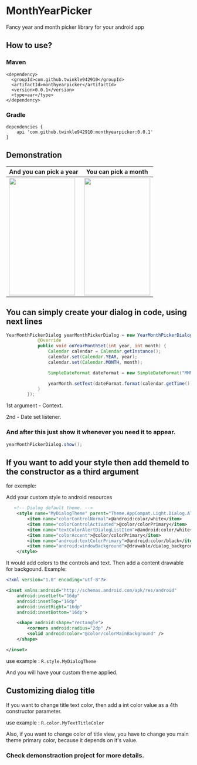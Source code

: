 # MonthYearPicker
Fancy year and month picker library for your android app

## How to use?
### Maven

```Maven
<dependency>
  <groupId>com.github.twinkle942910</groupId>
  <artifactId>monthyearpicker</artifactId>
  <version>0.0.1</version>
  <type>aar</type>
</dependency>
```

### Gradle

```Gradle
dependencies {
    api 'com.github.twinkle942910:monthyearpicker:0.0.1'
}
```

## Demonstration

| And you can pick a year  | You can pick a month |
| ------------------------ | -------------------- |
| <img src="https://preview.ibb.co/mxCCOQ/933df630_0f78_486a_bed0_ae19d318c2d0.jpg" width="180" height="320">  | <img src="https://preview.ibb.co/enesOQ/6d12ae79_7fd6_46de_8075_1771df030571.jpg" width="180" height="320">  |

## You can simply create your dialog in code, using next lines

```Java
YearMonthPickerDialog yearMonthPickerDialog = new YearMonthPickerDialog(this, new YearMonthPickerDialog.OnDateSetListener() {
            @Override
            public void onYearMonthSet(int year, int month) {
                Calendar calendar = Calendar.getInstance();
                calendar.set(Calendar.YEAR, year);
                calendar.set(Calendar.MONTH, month);

                SimpleDateFormat dateFormat = new SimpleDateFormat("MMMM yyyy");

                yearMonth.setText(dateFormat.format(calendar.getTime()));
            }
        });
```
1st argument - Context.

2nd - Date set listener.

### And after this just show it whenever you need it to appear.

```Java
yearMonthPickerDialog.show();
  ```
## If you want to add your style then add themeId to the constructor as a third argument
for exemple:

Add your custom style to android resources

```XML
   <!-- Dialog default theme. -->
    <style name="MyDialogTheme" parent="Theme.AppCompat.Light.Dialog.Alert">
        <item name="colorControlNormal">@android:color/white</item>
        <item name="colorControlActivated">@color/colorPrimary</item>
        <item name="textColorAlertDialogListItem">@android:color/white</item>
        <item name="colorAccent">@color/colorPrimary</item>
        <item name="android:textColorPrimary">@android:color/black</item>
        <item name="android:windowBackground">@drawable/dialog_background</item>
    </style>
```

It would add colors to the controls and text.
Then add a content drawable for backgound. Example:

```XML
<?xml version="1.0" encoding="utf-8"?>

<inset xmlns:android="http://schemas.android.com/apk/res/android"
    android:insetLeft="16dp"
    android:insetTop="16dp"
    android:insetRight="16dp"
    android:insetBottom="16dp">

    <shape android:shape="rectangle">
        <corners android:radius="2dp" />
        <solid android:color="@color/colorMainBackground" />
    </shape>

</inset>
```

use example : ``` R.style.MyDialogTheme ```

And you will have your custom theme applied.

## Customizing dialog title

If you want to change title text color, then add a int color value as a 4th constructor parameter.

use example : ``` R.color.MyTextTitleColor ```

Also, if you want to change color of title view, you have to change you main theme primary color, because it depends on it's value.

### Check demonstraction project for more details.
